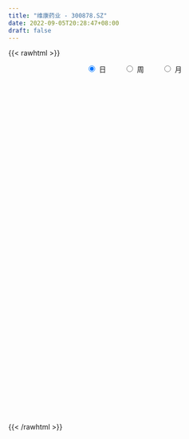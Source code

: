 ```yaml
---
title: "维康药业 - 300878.SZ"
date: 2022-09-05T20:28:47+08:00
draft: false
---
```

{{< rawhtml >}}
    <div style="text-align: center">
        <label style="padding: 1rem;"><input style="margin-right: .5rem" type="radio" name="period" value="D" checked onclick="period_change(this)">日</label>
        <label style="padding: 1rem;"><input style="margin-right: .5rem" type="radio" name="period" value="W" onclick="period_change(this)">周</label>
        <label style="padding: 1rem;"><input style="margin-right: .5rem" type="radio" name="period" value="M" onclick="period_change(this)">月</label>
    </div>
    <div id="chart" style="height: 700px;"></div> 
    <script type="text/javascript">
        const D_v = [110427.04,117081.81,85076.63,62869.24,54737.46,39038.61,35422.83,35313.68,40446.81,31044.15,26878.21,22307.0,34971.62,23606.56,28854.65,27451.5,39344.87,52677.07,71166.87,35616.23,21714.65,61201.33,67296.52,59301.96,47531.11,38703.64,20007.88,19695.58,26593.91,28146.54,38308.03,46877.3,35923.54,67811.95,51772.75,41409.79,50306.11,34758.68,30017.48,29729.49,23159.18,28260.61,31254.36,38467.54,16432.68,13184.07,14209.89,18355.96,14302.06,14698.24,19720.74,15129.73,15636.71,8633.68,7242.95,9943.05,7627.0,8962.6,6936.45,17650.24,11641.12,22502.83,12277.49,9606.89,6771.98,7322.85,8087.67,26830.82,14740.59,14324.93,9452.52,9039.01,7455.47,13795.05,5430.42,6138.41,11566.05,10289.23,7933.0,5144.94,13689.58,13853.76,10661.07,6268.14,7697.0,7527.0,6215.55,6067.82,7335.0,7604.37,11647.04,13874.55,8529.57,11474.89,6648.0,7075.62,8017.42,14853.1,8208.3,9117.03,6294.11,7557.0,8121.0,7699.86,6324.0,5724.48,5109.48,8656.05,13046.74,9608.2,5954.0,8123.48,11013.42,7704.65,8591.38,12404.69,12944.66,10173.0,11313.81,8516.0,5209.08,5599.9,4512.5,5848.43,6209.8,16931.32,11925.9,7569.18,10425.29,10360.17,11790.33,9923.28,8406.2,6586.84,3860.24,7033.77,9535.82,27809.65,17244.29,19564.03,11114.42,9921.26,16064.44,20635.29,18286.51,16723.47,9119.84,6951.13,7111.6,9241.44,13133.59,12759.8,13274.95,6924.67,5238.87,7362.9,6758.32,7323.86,7693.9,11322.22,10187.97,21103.3,19107.02,11733.25,13120.32,9842.97,6908.06,4908.27,8368.85,3951.14,4405.95,4526.83,26614.48,20368.82,9520.05,8254.01,6782.05,8001.32,5624.89,7418.51,5043.59,10590.2,7759.44,8473.59,6284.71,7136.68,8066.9,7048.98,4625.33,5039.18,7221.91,3347.5,4208.0,4340.95,5218.57,3074.18,2836.29,3285.08,3490.97,3283.37,4367.18,4455.83,3472.77,5918.93,4244.05,14671.38,57303.63,31964.93,20932.57,15265.8,12962.97,16912.87,8778.45,10112.76,13789.08,16860.02,10498.99,6920.66,15553.09,9435.79,11906.07,9934.56,11486.77,7983.74,5321.93,7621.43,5238.01,7798.62,5574.56,10374.71,7346.63,8790.0,11072.06,4712.09,4618.0,5774.0,4771.83,4333.0,6425.04,6527.06,4064.58,5047.62,6515.5,4254.72,3508.01,2929.0,5861.6,4933.28,4776.01,4202.71,6187.51,4351.57,3861.13,6307.92,4027.32,3735.09,3782.88,5263.62,3029.23,3609.89,2712.11,2523.0,7628.9,4407.47,3859.0,3669.01,3047.0,2402.19,5274.87,1773.53,1836.41,1900.29,1807.89,2408.04,2204.31,2217.0,1411.02,1502.0,1557.52,2466.0,2219.04,2753.01,2157.22,4591.04,2519.18,3505.11,2295.01,4253.01,2372.12,1975.15,2531.11,1998.0,4248.19,4462.0,3195.0,6134.0,6297.3,5402.14,5046.0,3861.37,2832.11,2346.16,2260.0,3065.05,8477.01,5602.0,4848.0,4144.01,2613.0,4861.62,2771.0,4567.0,2588.01,2119.0,2856.0,2356.0,2598.0,8687.61,11992.06,7624.75,4161.75,61699.58,44501.92,33903.37,20435.07,44094.11,41545.48,33000.71,35666.39,39732.56,47977.42,57516.82,43123.01,34293.24,34282.19,22507.78,28408.55,25880.12,21090.68,27856.84,19815.88,27071.87,12449.12,14232.55,10545.23,10900.01,11557.89,6403.03,7346.0,5283.03,5675.0,4890.03,7978.04,7558.03,10956.0,5901.97,6531.05,6228.69,6129.49,4158.0,9742.0,12062.48,11757.71,72157.76,54513.37,27794.73,17094.72,37508.46,32559.81,38160.45,30808.87,25879.68,17885.41,25799.39,29752.53,35820.38,48473.3,39709.37,41346.56,28267.43,30811.61,22039.59,28424.76,22485.11,23006.01,21404.98,35672.22,28095.56,42555.7,29714.31,52950.39,38345.17,26306.78,23635.86,20885.28,21869.51,12003.41,17904.41,8781.69,7009.64,7360.51,10644.63,9011.82,15313.09,17089.93,13738.35,16005.19,22991.48,18052.22,14363.22,15135.03,10778.67,15860.28,15217.83,9264.04,8773.89,9140.99,5743.89,5973.18,7050.0,6948.15,11171.86,5501.01,5541.89,4902.01,4394.9,5319.0,5459.04,6043.85,8350.89,11096.11,8892.84,9045.67,5642.31,8346.74,6631.05,7732.0,9613.3,16242.07,15979.69,11688.38,15934.31,12498.81,12380.17,14657.64,12241.94,14684.97,10404.3,6886.49,21487.83,16294.63,10624.2,9667.8,7760.3,9120.63,12940.04,9210.87,13076.77,10945.95,7848.19,8339.13,7783.75,8533.25,10298.95,6894.6,7134.2,7350.6,10882.43,8620.2,8607.69,13562.73,8971.62,6889.79,6145.44,6999.95,6282.82,4899.44,7139.6,4986.8,5559.8,4161.04,4563.0,6099.28,6493.7,7346.14,6280.67,8159.77,6228.68,4921.9,6152.77,5563.95,5687.15,4984.8,6332.83,5892.43]
const D_histogram = [0.0,1.2093447293,1.1353744207,0.3508726185,-0.6905944074,-1.197499839,-1.5908536735,-1.8887894316,-1.9334117244,-1.8463395957,-1.7798266772,-1.62415992,-1.8414592479,-2.0650636005,-1.8728637778,-1.4737159983,-0.9471060988,-0.2601152044,0.0433408709,0.1861247963,0.3421850833,0.8179705618,1.1520885556,1.3536587187,1.2970398769,0.8099326412,0.4072680845,0.118553963,0.2160694495,0.4505062274,0.6968194793,0.9456489844,0.93771095,1.4403912415,1.3234430467,1.3509245538,1.2442412036,1.0249519047,0.8871943805,0.8402003131,0.6719540836,0.5913508504,0.4358173551,-0.1532759558,-0.4589425479,-0.5998874949,-0.7315787126,-0.6127736289,-0.5830244093,-0.4702018457,-0.3561018975,-0.4071915017,-0.5582124438,-0.5763317878,-0.5280328614,-0.533882808,-0.5236473039,-0.4490659772,-0.3880942308,-0.1197079899,-0.0197415541,0.1590056613,0.1916891111,0.1262051671,0.0572201228,0.07312769,0.0818933005,0.2482713543,0.3535404744,0.2667647238,0.1656681484,0.0968936842,0.0543152303,-0.1350235836,-0.21976817,-0.2518807194,-0.4070148539,-0.3659913496,-0.3909603207,-0.3619183154,-0.2678119893,-0.3095551112,-0.4361049596,-0.4767177103,-0.5253452464,-0.5931187368,-0.5697087021,-0.4743972492,-0.2817749726,-0.0873932907,0.0987387071,-0.0200146234,-0.0798098321,-0.2467535693,-0.2890235419,-0.3728057239,-0.3190974481,-0.0428166754,0.1416026625,0.3152524462,0.4021311189,0.4967992022,0.5411149728,0.4322517948,0.3833484811,0.3367024674,0.2465622392,0.2641502253,0.4211264393,0.4201543532,0.3135330844,0.2317214586,0.2247419644,0.1439040602,0.2102212671,0.365455029,0.5138425711,0.5794279105,0.5532559929,0.427563739,0.3427495834,0.2119170871,0.1377505432,0.1620255194,0.1129809924,0.2506764764,0.2602257048,0.2687719059,0.2469108887,0.1721129085,0.1991282064,0.2242703909,0.1423865995,0.0146197251,-0.0350476154,0.0077631485,0.0596885972,0.2599731671,0.4164337827,0.5062810299,0.540216154,0.462706132,0.5200168716,0.6225413904,0.4664520833,0.2306928045,-0.016365555,-0.1681727221,-0.2417261787,-0.226725274,-0.1922277223,-0.1066752146,-0.2211931789,-0.2414530769,-0.2354830058,-0.3053843583,-0.2506396163,-0.1838853323,-0.1879888014,-0.1280091104,-0.0556047008,0.045807346,0.0846753834,0.0368009869,-0.069397875,-0.2038753836,-0.2336913989,-0.2653732365,-0.3616910756,-0.3950069753,-0.3434298697,-0.2648151963,-0.0081218702,0.0850975068,0.1211898657,0.1767437766,0.150559666,0.1482016955,0.1127000671,0.0465416445,0.0417495663,0.1310981445,0.1787431672,0.2088313661,0.1377936699,0.1082521611,0.0990016016,0.0369961073,-0.007683978,-0.0327633489,-0.0984130098,-0.135409621,-0.1419881803,-0.1192601656,-0.1633222964,-0.1923201279,-0.197153965,-0.1535925184,-0.1020529927,-0.0626602119,-0.0232303453,-0.0221673345,0.0020679447,0.0606118151,0.0525750401,0.1352108422,0.5878503469,0.6314926075,0.5548169042,0.4501555239,0.3904878644,0.2234131201,0.1242639773,0.052820149,0.0770329575,0.0978535097,0.0207832433,-0.0377072903,0.0085826115,0.0045052641,0.056492373,0.0475918001,-0.0795241372,-0.2304942842,-0.3413894455,-0.3478228421,-0.3138168627,-0.2593607232,-0.195626718,-0.0938729803,-0.0531814342,0.0155105067,-0.0684478467,-0.0910029885,-0.0858073509,-0.0786110935,-0.0792934283,-0.0923555368,-0.0427205599,-0.0392558061,-0.0361038612,-0.0568434566,-0.13026982,-0.1464193401,-0.1267648939,-0.1032795568,-0.1205084949,-0.1467622799,-0.1992980787,-0.2108536664,-0.184150131,-0.1835862476,-0.1320087743,-0.0425635764,0.0143322159,0.0561077301,0.062475789,0.0289441525,0.026979165,0.0001686938,-0.0108150785,-0.0068113089,0.0676569591,0.1005464462,0.1277580544,0.1005536131,0.043630049,0.0035107088,-0.1126875018,-0.1579032463,-0.141220316,-0.1130965915,-0.119223649,-0.0651770749,-0.0156664448,-0.0117637068,0.0093238299,0.0317594748,0.0557061179,0.0281634061,0.0175910565,-0.0328846035,-0.0456613132,-0.1412488788,-0.1889577493,-0.1877711144,-0.1587628443,-0.2015436972,-0.1698322548,-0.1265291309,-0.0785803781,-0.0460087034,0.040416336,0.1361894849,0.1980293191,0.2974486245,0.3973015752,0.4153433192,0.4491380313,0.4025809479,0.3684489091,0.3373105459,0.3095502627,0.3018877762,0.3263192919,0.3254462069,0.2895095768,0.2736631074,0.2406214241,0.1424644209,0.089363677,-0.040130401,-0.1193673226,-0.15310559,-0.1325960725,-0.113957739,-0.1029531366,0.0063091779,0.104406885,0.1154597573,0.0896191701,0.3972692108,0.4157265506,0.4801138321,0.397788208,0.4738891414,0.610395984,0.6358180898,0.6603083911,0.7203546321,0.7947062068,1.0184576091,0.7397821459,0.5815907065,0.1931768603,0.0358494635,-0.0271840205,-0.1279433615,-0.2780456143,-0.2482707236,-0.2471461742,-0.4919419949,-0.5744263761,-0.6701592745,-0.7306359367,-0.7814098886,-0.9582295245,-1.0641146464,-1.1756374576,-1.1634672829,-1.1100455427,-0.9908334297,-0.7922565138,-0.6642202057,-0.6564329735,-0.6055031071,-0.4764915527,-0.3622909614,-0.2912523927,-0.2082074216,-0.0474873878,0.0368145693,0.1855023254,0.6311719026,0.8578293514,0.8331835842,0.7595470129,0.8028372175,0.8144837789,0.6991688436,0.6835887531,0.3985655529,0.2363004448,0.280837097,0.3454428181,0.4101570739,0.3774383087,0.2557873783,0.3573292425,0.3718174915,0.3601295779,0.20355334,0.2000333093,0.0713654368,-0.088955224,-0.2643372782,-0.1279330274,-0.1092908982,-0.0088346642,-0.1169773588,0.1414658247,0.183123726,0.0805600704,0.0478710036,-0.0727964347,-0.4054887269,-0.6133933802,-0.9145816775,-1.0738465325,-1.1027276042,-1.1415858096,-1.2229018775,-1.1489193489,-1.09947372,-0.9474307651,-0.8007104142,-0.5744859579,-0.2362274219,0.0063630866,0.1826409973,0.3408835865,0.413017511,0.4283719928,0.4995307552,0.5267692781,0.4747113425,0.3592826834,0.275736936,0.229965812,0.1848574605,0.2033728061,0.0280358232,-0.0401437249,-0.0840803832,-0.1154326126,-0.1248651797,-0.0980818576,-0.0440360056,-0.0062678127,0.0946371168,0.2206751564,0.2679258574,0.2142051394,0.1971664297,0.2010104008,0.2115399912,0.2213968174,0.2393832985,-1.0460089493,-1.7498835214,-2.1070997243,-2.1960672117,-2.1187196765,-1.9223149159,-1.6572019107,-1.3738225348,-1.1079489167,-0.8395709742,-0.5868840459,-0.3125445689,-0.1148838667,0.0265307377,0.1347903712,0.2501101096,0.3606869756,0.4023219732,0.4340220631,0.506621928,0.5214007542,0.556687616,0.5953281515,0.6250301111,0.6365752991,0.6206441865,0.6118009117,0.6064693172,0.6060650605,0.599730891,0.5675852775,0.5222057421,0.4269622638,0.3606442634,0.3489340719,0.3553151574,0.3827401656,0.389774435,0.3814947083,0.3950898308,0.3971699809,0.3859130807,0.3704745435,0.3555708477,0.3237424694,0.2752167065,0.2468598212,0.2071793803,0.1620094645,0.1173120114,0.091579018,0.1063144148,0.1192346066,0.1192190026,0.1261408254,0.1354841859,0.1340595495]
const D_fast = [0.0,1.5116809117,1.7215542082,1.0247705606,-0.1893450671,-0.9956254584,-1.7866927114,-2.5568258274,-3.0848010512,-3.4593138215,-3.8377575723,-4.0881307951,-4.7657949349,-5.5056651876,-5.7816813095,-5.7509625296,-5.4611291547,-4.8391670615,-4.5248757684,-4.3355606439,-4.0939540861,-3.4136759672,-2.7915358345,-2.2515509917,-1.9839098642,-2.2685339397,-2.5693814753,-2.828457106,-2.6769242571,-2.3298609224,-1.9093428006,-1.4241010494,-1.1976113463,-0.3348332445,-0.1209206776,0.244291968,0.4486689186,0.4856175959,0.5696586668,0.7327146777,0.7324569692,0.7996914486,0.753112292,0.1256999922,-0.2947022369,-0.5856190576,-0.9002049535,-0.934593277,-1.0506001598,-1.0553280576,-1.0302535837,-1.1831410633,-1.4737151164,-1.6359174074,-1.7196266963,-1.8589473449,-1.9796236668,-2.0173088344,-2.0533606457,-1.8149014022,-1.719870355,-1.5013717242,-1.4207659967,-1.454698649,-1.5093786626,-1.4751891728,-1.4459502372,-1.2175043449,-1.0238501062,-1.0439346758,-1.1036142141,-1.1481652573,-1.1771649036,-1.4002596134,-1.5399462422,-1.6350289715,-1.8919168195,-1.9423911526,-2.0651002039,-2.1265377774,-2.0993844486,-2.2185163483,-2.4540924367,-2.6138846149,-2.7938484626,-3.0099016372,-3.1289187781,-3.1522066374,-3.030028104,-2.8574947448,-2.6466780702,-2.7704350566,-2.8501827233,-3.0788148528,-3.1933407109,-3.3703243239,-3.3963904101,-3.1308138063,-2.9109938027,-2.6585309075,-2.4711194551,-2.2522515712,-2.0726570574,-2.0734572867,-2.0265234801,-1.9889938769,-2.0174935453,-1.933868003,-1.6716101792,-1.567543677,-1.5957816747,-1.6196629358,-1.5704569389,-1.615318828,-1.4964463044,-1.2498487853,-0.9730006003,-0.7625582834,-0.6504162028,-0.6692175219,-0.6683442817,-0.7461975062,-0.7859264142,-0.7211450582,-0.7419443371,-0.541579734,-0.4669740794,-0.3912349018,-0.3513681968,-0.3831379499,-0.3063406004,-0.2251308183,-0.2714179597,-0.3955299029,-0.4539591472,-0.4092075962,-0.3423599982,-0.0770821365,0.1834869248,0.3999044295,0.5688935921,0.6070601031,0.7943750606,1.052534927,1.0130586407,0.834972563,0.5838228148,0.3899724672,0.2559874659,0.2143070521,0.2007476732,0.2596313773,0.0898151183,0.0091919511,-0.0437087293,-0.1899561713,-0.1978713334,-0.1770883825,-0.2281890519,-0.2002116385,-0.1417084042,-0.0288445208,0.0311923624,-0.0074817874,-0.131030118,-0.3164764725,-0.4047153375,-0.5027404843,-0.6894810923,-0.8215487358,-0.8558290976,-0.8434182233,-0.5887553648,-0.4742616111,-0.4078717857,-0.3081319306,-0.2966761248,-0.2619836714,-0.269310283,-0.3238332945,-0.3181879811,-0.1960648668,-0.1037340523,-0.0214380118,-0.0580272905,-0.0605057591,-0.0450059182,-0.0977623856,-0.1443634654,-0.1776336736,-0.2678865869,-0.3387356034,-0.3808112078,-0.3878982345,-0.4727909393,-0.5498688028,-0.6039911311,-0.5988278142,-0.5728015367,-0.5490738089,-0.5154515286,-0.5199303514,-0.4951780861,-0.4214812618,-0.4163742769,-0.2999357641,0.2996663272,0.5011817398,0.5632102625,0.5710877631,0.6090420697,0.4978206054,0.429737457,0.371498666,0.4149697139,0.4602536435,0.3883791879,0.3204618317,0.3688973864,0.3659463551,0.4320565572,0.4350539343,0.2880569628,0.0794632447,-0.1167792779,-0.2101683851,-0.2546166214,-0.2650006626,-0.250173337,-0.1718878444,-0.1444916568,-0.0719220893,-0.1729924043,-0.2182982932,-0.2345544934,-0.2470110093,-0.2675167012,-0.3036676939,-0.264712857,-0.2710620547,-0.2769360751,-0.3118865347,-0.4178803531,-0.4706347082,-0.4826714854,-0.4850060376,-0.5323620994,-0.5953064543,-0.6976667729,-0.7619357771,-0.7812697745,-0.826602453,-0.8080271732,-0.7292228694,-0.6687440232,-0.6129415765,-0.5909545703,-0.6172501687,-0.6124703649,-0.6392386626,-0.6529262046,-0.6506252622,-0.5592427545,-0.5012166558,-0.442065534,-0.444131572,-0.4901476238,-0.5293892869,-0.673759373,-0.758450929,-0.7770730777,-0.777223501,-0.8131564709,-0.7754041655,-0.7298101466,-0.7288483352,-0.705429841,-0.6750543275,-0.637181155,-0.6576830152,-0.6638576007,-0.7225544115,-0.7467464495,-0.8776462348,-0.9725945426,-1.0183506864,-1.0290331274,-1.1221999045,-1.1329465258,-1.1212756847,-1.0929720264,-1.0719025275,-0.9753734041,-0.845552884,-0.73420572,-0.5604242585,-0.361245914,-0.2393683401,-0.0932891203,-0.0392009666,0.0187792217,0.071968495,0.1215957776,0.1894052351,0.2954165737,0.3759050405,0.4123458046,0.4649151121,0.4920287847,0.4294878868,0.3987280621,0.259201384,0.1501226317,0.0781079668,0.0654684662,0.0556173649,0.0408836831,0.1517232922,0.2759227204,0.3158405321,0.3124047374,0.7193720808,0.8417610583,1.0261767978,1.0432982257,1.2378714444,1.5269772831,1.7113539112,1.9009213104,2.1410562093,2.4140843358,2.8924501404,2.7987202136,2.7859264509,2.4458068197,2.2974417888,2.2276122997,2.0948671183,1.8752534619,1.8429606718,1.7822986775,1.4145173581,1.1884263829,0.9251536659,0.6820180195,0.4358915955,0.0195145785,-0.352399205,-0.7578313806,-1.0365280266,-1.2606176721,-1.3891139166,-1.388601129,-1.4266198724,-1.5829408835,-1.6833867939,-1.6734981278,-1.6498702767,-1.6516448063,-1.6206516906,-1.4718035038,-1.3782979043,-1.1832345669,-0.579772014,-0.1386572273,0.0449929015,0.1612430834,0.4052425925,0.6205100985,0.6799873742,0.835304472,0.64992266,0.546732663,0.6614785895,0.8124450152,0.9796985394,1.0413393514,0.9836352656,1.1745094404,1.2819520623,1.3602965432,1.2546086402,1.3010969369,1.1902704236,1.0077109568,0.766244583,0.870665577,0.8619849816,0.9602325496,0.8228455153,1.116655155,1.2040939877,1.1216703497,1.1009490339,0.9620824869,0.5280180129,0.1667650147,-0.3630687021,-0.7907951902,-1.0953581629,-1.4196128207,-1.806654358,-2.0199016666,-2.2453244678,-2.3301392041,-2.3835964567,-2.3009934899,-2.0217918094,-1.7776105292,-1.5556723692,-1.3122088834,-1.1368205811,-1.0143731012,-0.8183316499,-0.6594008075,-0.5927809075,-0.6183888957,-0.6330004091,-0.6212800801,-0.6201740665,-0.5508155194,-0.7191435464,-0.7973590258,-0.8623157799,-0.9225261625,-0.9631750244,-0.9609121667,-0.9178753162,-0.8816740764,-0.7571098678,-0.5759030391,-0.4616708738,-0.4618403069,-0.4295874092,-0.3754908379,-0.3120762497,-0.2468702191,-0.1690379134,-1.7159323985,-2.857277851,-3.741268985,-4.3792532753,-4.8315856591,-5.1157596276,-5.2649471,-5.3250233579,-5.3361369689,-5.27765177,-5.1716858532,-4.9754825183,-4.8065427829,-4.658495494,-4.5165382677,-4.338691002,-4.137942392,-3.9957269011,-3.8555212954,-3.6562659485,-3.5111369338,-3.336678168,-3.1492055945,-2.9632461072,-2.7925570945,-2.6533271604,-2.5092202073,-2.3629344725,-2.2118224641,-2.0682239109,-1.958473205,-1.8733013048,-1.8618042172,-1.8379611518,-1.7624378253,-1.6672279504,-1.5441179008,-1.4396400227,-1.3525460723,-1.2401784921,-1.1388058468,-1.0535844768,-0.9764043781,-0.902415362,-0.853308123,-0.8330297093,-0.7996716392,-0.7875572351,-0.7922247848,-0.807594235,-0.8104324739,-0.7691184734,-0.7263896299,-0.6966004833,-0.6581434541,-0.6149290471,-0.5828387961]
const D_slow = [0.0,0.3023361823,0.5861797875,0.6738979421,0.5012493403,0.2018743805,-0.1958390379,-0.6680363958,-1.1513893268,-1.6129742258,-2.0579308951,-2.4639708751,-2.9243356871,-3.4406015872,-3.9088175316,-4.2772465312,-4.5140230559,-4.579051857,-4.5682166393,-4.5216854402,-4.4361391694,-4.2316465289,-3.9436243901,-3.6052097104,-3.2809497411,-3.0784665808,-2.9766495597,-2.947011069,-2.8929937066,-2.7803671498,-2.6061622799,-2.3697500338,-2.1353222963,-1.775224486,-1.4443637243,-1.1066325858,-0.7955722849,-0.5393343088,-0.3175357136,-0.1074856354,0.0605028855,0.2083405981,0.3172949369,0.278975948,0.164240311,0.0142684373,-0.1686262409,-0.3218196481,-0.4675757504,-0.5851262119,-0.6741516862,-0.7759495617,-0.9155026726,-1.0595856196,-1.1915938349,-1.3250645369,-1.4559763629,-1.5682428572,-1.6652664149,-1.6951934124,-1.7001288009,-1.6603773856,-1.6124551078,-1.580903816,-1.5665987853,-1.5483168628,-1.5278435377,-1.4657756991,-1.3773905805,-1.3106993996,-1.2692823625,-1.2450589414,-1.2314801339,-1.2652360298,-1.3201780723,-1.3831482521,-1.4849019656,-1.576399803,-1.6741398832,-1.764619462,-1.8315724593,-1.9089612371,-2.017987477,-2.1371669046,-2.2685032162,-2.4167829004,-2.5592100759,-2.6778093882,-2.7482531314,-2.7701014541,-2.7454167773,-2.7504204332,-2.7703728912,-2.8320612835,-2.904317169,-2.9975186,-3.077292962,-3.0879971308,-3.0525964652,-2.9737833537,-2.873250574,-2.7490507734,-2.6137720302,-2.5057090815,-2.4098719612,-2.3256963444,-2.2640557846,-2.1980182282,-2.0927366184,-1.9876980301,-1.909314759,-1.8513843944,-1.7951989033,-1.7592228883,-1.7066675715,-1.6153038142,-1.4868431715,-1.3419861938,-1.2036721956,-1.0967812609,-1.011093865,-0.9581145933,-0.9236769575,-0.8831705776,-0.8549253295,-0.7922562104,-0.7271997842,-0.6600068077,-0.5982790856,-0.5552508584,-0.5054688068,-0.4494012091,-0.4138045592,-0.410149628,-0.4189115318,-0.4169707447,-0.4020485954,-0.3370553036,-0.2329468579,-0.1063766004,0.0286774381,0.1443539711,0.274358189,0.4299935366,0.5466065574,0.6042797585,0.6001883698,0.5581451893,0.4977136446,0.4410323261,0.3929753955,0.3663065919,0.3110082972,0.2506450279,0.1917742765,0.1154281869,0.0527682829,0.0067969498,-0.0402002505,-0.0722025281,-0.0861037034,-0.0746518668,-0.053483021,-0.0442827743,-0.061632243,-0.1126010889,-0.1710239386,-0.2373672478,-0.3277900167,-0.4265417605,-0.5123992279,-0.578603027,-0.5806334945,-0.5593591179,-0.5290616514,-0.4848757073,-0.4472357908,-0.4101853669,-0.3820103501,-0.370374939,-0.3599375474,-0.3271630113,-0.2824772195,-0.230269378,-0.1958209605,-0.1687579202,-0.1440075198,-0.134758493,-0.1366794875,-0.1448703247,-0.1694735771,-0.2033259824,-0.2388230275,-0.2686380689,-0.309468643,-0.3575486749,-0.4068371662,-0.4452352958,-0.470748544,-0.4864135969,-0.4922211833,-0.4977630169,-0.4972460307,-0.4820930769,-0.4689493169,-0.4351466064,-0.2881840197,-0.1303108678,0.0083933583,0.1209322393,0.2185542054,0.2744074854,0.3054734797,0.318678517,0.3379367563,0.3624001338,0.3675959446,0.358169122,0.3603147749,0.3614410909,0.3755641842,0.3874621342,0.3675810999,0.3099575289,0.2246101675,0.137654457,0.0592002413,-0.0056399395,-0.054546619,-0.0780148641,-0.0913102226,-0.087432596,-0.1045445576,-0.1272953047,-0.1487471425,-0.1683999158,-0.1882232729,-0.2113121571,-0.2219922971,-0.2318062486,-0.2408322139,-0.2550430781,-0.2876105331,-0.3242153681,-0.3559065916,-0.3817264808,-0.4118536045,-0.4485441745,-0.4983686941,-0.5510821107,-0.5971196435,-0.6430162054,-0.676018399,-0.6866592931,-0.6830762391,-0.6690493066,-0.6534303593,-0.6461943212,-0.6394495299,-0.6394073565,-0.6421111261,-0.6438139533,-0.6268997135,-0.601763102,-0.5698235884,-0.5446851851,-0.5337776729,-0.5328999957,-0.5610718711,-0.6005476827,-0.6358527617,-0.6641269096,-0.6939328218,-0.7102270906,-0.7141437018,-0.7170846285,-0.714753671,-0.7068138023,-0.6928872728,-0.6858464213,-0.6814486572,-0.689669808,-0.7010851363,-0.736397356,-0.7836367934,-0.830579572,-0.870270283,-0.9206562073,-0.963114271,-0.9947465538,-1.0143916483,-1.0258938241,-1.0157897401,-0.9817423689,-0.9322350391,-0.857872883,-0.7585474892,-0.6547116594,-0.5424271516,-0.4417819146,-0.3496696873,-0.2653420508,-0.1879544852,-0.1124825411,-0.0309027181,0.0504588336,0.1228362278,0.1912520047,0.2514073607,0.2870234659,0.3093643851,0.2993317849,0.2694899543,0.2312135568,0.1980645387,0.1695751039,0.1438368197,0.1454141142,0.1715158355,0.2003807748,0.2227855673,0.32210287,0.4260345077,0.5460629657,0.6455100177,0.7639823031,0.9165812991,1.0755358215,1.2406129193,1.4207015773,1.619378129,1.8739925313,2.0589380677,2.2043357444,2.2526299594,2.2615923253,2.2547963202,2.2228104798,2.1532990762,2.0912313953,2.0294448518,1.906459353,1.762852759,1.5953129404,1.4126539562,1.2173014841,0.977744103,0.7117154414,0.417806077,0.1269392563,-0.1505721294,-0.3982804869,-0.5963446153,-0.7623996667,-0.9265079101,-1.0778836868,-1.197006575,-1.2875793154,-1.3603924135,-1.412444269,-1.4243161159,-1.4151124736,-1.3687368923,-1.2109439166,-0.9964865787,-0.7881906827,-0.5983039295,-0.3975946251,-0.1939736804,-0.0191814695,0.1517157188,0.2513571071,0.3104322183,0.3806414925,0.467002197,0.5695414655,0.6639010427,0.7278478873,0.8171801979,0.9101345708,1.0001669653,1.0510553003,1.1010636276,1.1189049868,1.0966661808,1.0305818612,0.9985986044,0.9712758798,0.9690672138,0.9398228741,0.9751893303,1.0209702618,1.0411102794,1.0530780303,1.0348789216,0.9335067399,0.7801583948,0.5515129754,0.2830513423,0.0073694413,-0.2780270111,-0.5837524805,-0.8709823177,-1.1458507477,-1.382708439,-1.5828860425,-1.726507532,-1.7855643875,-1.7839736158,-1.7383133665,-1.6530924699,-1.5498380921,-1.4427450939,-1.3178624051,-1.1861700856,-1.06749225,-0.9776715791,-0.9087373451,-0.8512458921,-0.805031527,-0.7541883255,-0.7471793697,-0.7572153009,-0.7782353967,-0.8070935499,-0.8383098448,-0.8628303092,-0.8738393106,-0.8754062637,-0.8517469845,-0.7965781955,-0.7295967311,-0.6760454463,-0.6267538389,-0.5765012387,-0.5236162409,-0.4682670365,-0.4084212119,-0.6699234492,-1.1073943296,-1.6341692606,-2.1831860636,-2.7128659827,-3.1934447117,-3.6077451893,-3.951200823,-4.2281880522,-4.4380807958,-4.5848018073,-4.6629379495,-4.6916589161,-4.6850262317,-4.6513286389,-4.5888011115,-4.4986293676,-4.3980488743,-4.2895433585,-4.1628878765,-4.032537688,-3.893365784,-3.7445337461,-3.5882762183,-3.4291323935,-3.2739713469,-3.121021119,-2.9694037897,-2.8178875246,-2.6679548018,-2.5260584825,-2.3955070469,-2.288766481,-2.1986054152,-2.1113718972,-2.0225431078,-1.9268580664,-1.8294144577,-1.7340407806,-1.6352683229,-1.5359758277,-1.4394975575,-1.3468789216,-1.2579862097,-1.1770505923,-1.1082464157,-1.0465314604,-0.9947366153,-0.9542342492,-0.9249062464,-0.9020114919,-0.8754328882,-0.8456242365,-0.8158194859,-0.7842842795,-0.7504132331,-0.7168983457]
const D_data = [['2020-08-24', 77.0, 81.04, 63.1, 84.77],['2020-08-25', 74.7, 99.99, 74.0, 109.8],['2020-08-26', 95.0, 87.99, 86.45, 99.6],['2020-08-27', 87.07, 77.44, 77.05, 89.7],['2020-08-28', 77.0, 69.21, 68.5, 77.0],['2020-08-31', 69.22, 71.0, 67.68, 72.27],['2020-09-01', 69.99, 68.86, 67.83, 71.57],['2020-09-02', 68.53, 66.72, 65.86, 68.99],['2020-09-03', 66.69, 67.3, 66.03, 69.8],['2020-09-04', 65.69, 67.35, 64.45, 69.29],['2020-09-07', 66.49, 65.79, 65.54, 68.0],['2020-09-08', 66.14, 65.82, 65.53, 67.32],['2020-09-09', 65.0, 59.2, 59.02, 65.2],['2020-09-10', 60.0, 55.9, 55.5, 60.78],['2020-09-11', 55.41, 58.92, 55.07, 60.49],['2020-09-14', 58.62, 61.19, 58.1, 61.49],['2020-09-15', 60.47, 63.7, 59.18, 65.26],['2020-09-16', 63.0, 67.87, 61.01, 68.58],['2020-09-17', 66.0, 65.01, 64.41, 72.09],['2020-09-18', 63.5, 63.65, 62.6, 66.34],['2020-09-21', 63.7, 64.2, 62.5, 64.75],['2020-09-22', 63.75, 69.77, 62.88, 72.48],['2020-09-23', 68.0, 70.4, 67.13, 75.68],['2020-09-24', 68.99, 70.66, 67.67, 74.1],['2020-09-25', 70.56, 68.39, 68.16, 74.5],['2020-09-28', 66.13, 61.91, 61.03, 67.5],['2020-09-29', 62.51, 60.61, 60.43, 63.0],['2020-09-30', 60.6, 59.95, 59.6, 61.88],['2020-10-09', 60.98, 63.99, 60.79, 65.12],['2020-10-12', 64.67, 66.47, 64.29, 67.22],['2020-10-13', 66.5, 68.0, 65.3, 69.61],['2020-10-14', 67.3, 69.68, 66.66, 71.49],['2020-10-15', 69.5, 67.55, 66.56, 70.37],['2020-10-16', 67.13, 75.97, 67.13, 81.0],['2020-10-19', 73.5, 70.13, 69.05, 74.5],['2020-10-20', 68.81, 72.59, 68.61, 73.73],['2020-10-21', 72.02, 71.6, 71.6, 77.22],['2020-10-22', 70.5, 70.12, 69.7, 73.85],['2020-10-23', 69.68, 70.88, 68.4, 72.66],['2020-10-26', 71.36, 72.18, 70.91, 73.8],['2020-10-27', 71.18, 70.68, 69.0, 71.67],['2020-10-28', 70.0, 71.63, 69.1, 72.14],['2020-10-29', 70.28, 70.5, 70.0, 73.54],['2020-10-30', 69.1, 63.2, 63.1, 69.49],['2020-11-02', 62.5, 64.11, 62.5, 64.74],['2020-11-03', 64.6, 64.55, 64.1, 65.12],['2020-11-04', 64.5, 63.38, 62.5, 64.94],['2020-11-05', 63.61, 65.91, 63.61, 65.91],['2020-11-06', 66.09, 64.66, 63.59, 66.11],['2020-11-09', 64.5, 65.59, 64.5, 65.97],['2020-11-10', 65.65, 65.8, 65.5, 67.59],['2020-11-11', 65.35, 63.49, 63.45, 65.45],['2020-11-12', 63.3, 61.18, 60.6, 64.0],['2020-11-13', 61.13, 61.79, 60.23, 62.14],['2020-11-16', 61.48, 62.1, 61.33, 62.4],['2020-11-17', 62.16, 60.93, 60.28, 62.29],['2020-11-18', 60.3, 60.52, 60.22, 61.24],['2020-11-19', 60.52, 60.95, 59.52, 61.19],['2020-11-20', 61.08, 60.58, 60.41, 61.12],['2020-11-23', 60.81, 63.63, 60.36, 63.8],['2020-11-24', 62.51, 62.22, 61.82, 63.18],['2020-11-25', 62.25, 63.78, 60.9, 64.6],['2020-11-26', 62.55, 62.43, 61.99, 63.77],['2020-11-27', 62.59, 61.01, 60.71, 62.66],['2020-11-30', 60.79, 60.45, 60.45, 61.64],['2020-12-01', 60.47, 61.2, 60.47, 62.13],['2020-12-02', 61.21, 61.02, 60.6, 61.87],['2020-12-03', 61.0, 63.39, 60.8, 64.47],['2020-12-04', 62.88, 63.4, 62.4, 64.29],['2020-12-07', 63.44, 61.1, 61.03, 63.49],['2020-12-08', 60.81, 60.4, 60.31, 61.58],['2020-12-09', 60.7, 60.27, 59.59, 61.14],['2020-12-10', 59.93, 60.18, 59.73, 61.49],['2020-12-11', 60.0, 57.5, 57.01, 60.27],['2020-12-14', 58.0, 57.74, 56.74, 58.0],['2020-12-15', 57.6, 57.7, 57.22, 58.6],['2020-12-16', 57.77, 55.18, 55.0, 57.98],['2020-12-17', 55.98, 56.8, 55.19, 57.7],['2020-12-18', 56.72, 55.48, 55.25, 56.73],['2020-12-21', 55.28, 55.62, 55.11, 56.28],['2020-12-22', 55.21, 56.26, 55.21, 57.99],['2020-12-23', 55.8, 54.2, 53.13, 55.98],['2020-12-24', 54.21, 52.1, 51.5, 54.21],['2020-12-25', 52.0, 52.06, 51.22, 52.77],['2020-12-28', 51.99, 51.0, 50.73, 53.09],['2020-12-29', 50.5, 49.66, 49.3, 51.19],['2020-12-30', 49.63, 49.86, 49.32, 50.5],['2020-12-31', 49.88, 50.29, 49.86, 50.78],['2021-01-04', 50.33, 51.6, 50.15, 51.91],['2021-01-05', 51.5, 52.13, 51.0, 52.76],['2021-01-06', 52.3, 52.67, 51.56, 53.65],['2021-01-07', 51.88, 48.67, 48.5, 52.08],['2021-01-08', 48.4, 48.49, 46.69, 49.4],['2021-01-11', 48.0, 46.0, 45.51, 48.49],['2021-01-12', 45.68, 46.37, 45.68, 47.3],['2021-01-13', 46.03, 44.82, 44.64, 46.46],['2021-01-14', 44.82, 45.75, 44.5, 46.5],['2021-01-15', 45.6, 48.85, 45.42, 49.63],['2021-01-18', 48.67, 48.55, 48.08, 49.88],['2021-01-19', 48.93, 49.14, 48.22, 50.25],['2021-01-20', 49.01, 48.63, 48.39, 49.68],['2021-01-21', 48.63, 49.18, 48.6, 50.5],['2021-01-22', 49.0, 48.96, 48.2, 50.17],['2021-01-25', 48.18, 46.89, 46.02, 48.98],['2021-01-26', 46.89, 47.19, 46.11, 48.88],['2021-01-27', 46.69, 46.91, 46.3, 47.59],['2021-01-28', 46.66, 45.9, 45.9, 47.74],['2021-01-29', 46.09, 46.94, 44.59, 47.3],['2021-02-01', 46.0, 49.13, 46.0, 49.49],['2021-02-02', 49.13, 47.62, 47.36, 49.6],['2021-02-03', 47.46, 46.02, 46.02, 47.54],['2021-02-04', 45.6, 45.77, 44.29, 46.44],['2021-02-05', 45.8, 46.39, 45.79, 48.49],['2021-02-08', 45.99, 45.12, 44.4, 47.29],['2021-02-09', 46.63, 46.82, 45.01, 47.5],['2021-02-10', 46.27, 48.53, 46.27, 48.8],['2021-02-18', 48.93, 49.4, 48.09, 50.48],['2021-02-19', 49.2, 49.18, 48.01, 49.28],['2021-02-22', 49.21, 48.41, 48.38, 49.79],['2021-02-23', 48.46, 46.98, 46.66, 48.64],['2021-02-24', 46.9, 47.08, 46.67, 47.52],['2021-02-25', 47.3, 46.0, 45.91, 47.44],['2021-02-26', 45.5, 46.16, 45.08, 46.46],['2021-03-01', 46.0, 47.25, 45.92, 47.35],['2021-03-02', 47.31, 46.25, 45.94, 47.31],['2021-03-03', 46.03, 48.86, 45.33, 48.96],['2021-03-04', 47.99, 47.75, 47.5, 48.57],['2021-03-05', 47.35, 47.9, 47.01, 48.3],['2021-03-08', 48.3, 47.6, 47.36, 48.86],['2021-03-09', 47.08, 46.76, 45.0, 48.49],['2021-03-10', 46.85, 47.98, 46.16, 48.34],['2021-03-11', 47.75, 48.2, 47.21, 48.29],['2021-03-12', 47.99, 46.79, 46.5, 48.3],['2021-03-15', 46.33, 45.65, 45.41, 46.39],['2021-03-16', 45.45, 46.08, 45.45, 46.3],['2021-03-17', 46.08, 47.15, 45.68, 47.46],['2021-03-18', 47.21, 47.49, 46.95, 48.51],['2021-03-19', 46.82, 50.11, 46.82, 51.52],['2021-03-22', 49.63, 50.76, 49.63, 51.8],['2021-03-23', 51.4, 50.94, 49.79, 52.5],['2021-03-24', 50.4, 50.99, 50.0, 51.49],['2021-03-25', 50.64, 49.89, 49.4, 51.08],['2021-03-26', 49.78, 51.95, 49.45, 52.0],['2021-03-29', 51.75, 53.46, 51.72, 54.4],['2021-03-30', 53.47, 50.58, 50.58, 54.0],['2021-03-31', 49.52, 48.88, 47.88, 49.72],['2021-04-01', 48.2, 47.6, 47.58, 48.76],['2021-04-02', 47.21, 47.72, 47.21, 48.3],['2021-04-06', 47.72, 48.0, 47.5, 48.29],['2021-04-07', 48.0, 48.83, 47.6, 48.94],['2021-04-08', 48.51, 49.1, 48.4, 49.88],['2021-04-09', 48.9, 50.0, 48.58, 50.55],['2021-04-12', 49.88, 47.33, 47.25, 50.59],['2021-04-13', 47.1, 48.0, 46.7, 48.45],['2021-04-14', 47.74, 48.13, 47.58, 48.38],['2021-04-15', 48.09, 46.81, 46.75, 48.13],['2021-04-16', 47.12, 48.12, 46.81, 48.45],['2021-04-19', 47.84, 48.43, 47.83, 48.68],['2021-04-20', 48.29, 47.56, 47.32, 48.89],['2021-04-21', 47.25, 48.38, 47.23, 49.2],['2021-04-22', 48.0, 48.81, 47.91, 49.12],['2021-04-23', 48.5, 49.63, 47.2, 50.39],['2021-04-26', 49.8, 49.27, 49.1, 51.18],['2021-04-27', 48.01, 48.2, 47.5, 48.97],['2021-04-28', 47.9, 47.03, 46.39, 47.99],['2021-04-29', 46.67, 45.9, 45.88, 47.2],['2021-04-30', 45.64, 46.57, 45.64, 46.82],['2021-05-06', 46.51, 46.15, 46.1, 47.12],['2021-05-07', 46.03, 44.7, 44.65, 46.4],['2021-05-10', 44.71, 44.78, 44.63, 45.4],['2021-05-11', 44.7, 45.53, 44.02, 45.7],['2021-05-12', 45.53, 45.9, 45.18, 46.37],['2021-05-13', 45.45, 48.85, 45.4, 51.62],['2021-05-14', 48.48, 47.7, 47.54, 49.57],['2021-05-17', 47.5, 47.34, 46.47, 48.09],['2021-05-18', 47.18, 47.88, 46.63, 48.02],['2021-05-19', 47.76, 47.0, 46.89, 48.2],['2021-05-20', 46.8, 47.28, 46.7, 48.28],['2021-05-21', 46.8, 46.81, 46.7, 47.7],['2021-05-24', 46.7, 46.16, 45.75, 47.1],['2021-05-25', 46.05, 46.72, 46.05, 46.81],['2021-05-26', 46.58, 48.15, 46.4, 48.57],['2021-05-27', 48.15, 48.08, 47.79, 48.7],['2021-05-28', 48.08, 48.19, 47.49, 48.41],['2021-05-31', 47.19, 46.92, 46.39, 47.19],['2021-06-01', 47.29, 47.24, 46.71, 47.48],['2021-06-02', 47.35, 47.45, 46.8, 47.77],['2021-06-03', 47.17, 46.63, 46.62, 47.5],['2021-06-04', 46.7, 46.55, 46.32, 46.88],['2021-06-07', 46.57, 46.57, 46.26, 46.79],['2021-06-08', 46.64, 45.74, 45.4, 46.65],['2021-06-09', 45.42, 45.7, 45.42, 46.05],['2021-06-10', 45.71, 45.82, 45.42, 45.96],['2021-06-11', 45.83, 46.09, 45.73, 46.27],['2021-06-15', 46.2, 45.04, 45.01, 46.2],['2021-06-16', 45.05, 44.84, 44.71, 45.52],['2021-06-17', 44.6, 44.84, 44.6, 45.19],['2021-06-18', 44.99, 45.35, 44.58, 45.35],['2021-06-21', 45.34, 45.54, 45.08, 45.75],['2021-06-22', 45.77, 45.5, 45.28, 45.81],['2021-06-23', 45.52, 45.61, 45.51, 45.85],['2021-06-24', 45.3, 45.15, 45.14, 45.71],['2021-06-25', 45.31, 45.43, 45.0, 45.55],['2021-06-28', 45.22, 46.04, 45.22, 46.38],['2021-06-29', 45.88, 45.32, 45.29, 46.27],['2021-06-30', 45.35, 46.67, 45.14, 48.3],['2021-07-01', 46.25, 53.0, 46.12, 55.59],['2021-07-02', 51.69, 49.68, 48.8, 51.69],['2021-07-05', 49.67, 48.55, 47.8, 50.0],['2021-07-06', 48.11, 48.12, 47.5, 49.35],['2021-07-07', 48.2, 48.6, 47.83, 48.7],['2021-07-08', 48.21, 46.92, 46.78, 48.34],['2021-07-09', 46.65, 47.23, 46.64, 47.34],['2021-07-12', 47.4, 47.23, 46.77, 47.41],['2021-07-13', 47.21, 48.4, 46.8, 48.58],['2021-07-14', 48.38, 48.6, 47.45, 49.8],['2021-07-15', 48.0, 47.32, 46.9, 48.32],['2021-07-16', 47.07, 47.23, 46.77, 47.5],['2021-07-19', 47.31, 48.55, 46.06, 48.92],['2021-07-20', 47.82, 48.09, 47.82, 49.12],['2021-07-21', 48.0, 49.0, 47.67, 49.3],['2021-07-22', 49.0, 48.45, 48.08, 49.56],['2021-07-23', 48.2, 46.64, 46.6, 48.41],['2021-07-26', 46.91, 45.51, 45.02, 46.91],['2021-07-27', 45.51, 45.11, 44.86, 45.88],['2021-07-28', 45.13, 45.85, 43.81, 46.36],['2021-07-29', 45.85, 46.18, 45.67, 46.64],['2021-07-30', 46.19, 46.45, 45.15, 46.78],['2021-08-02', 46.1, 46.7, 45.95, 46.73],['2021-08-03', 46.22, 47.5, 46.22, 48.3],['2021-08-04', 47.3, 47.05, 46.6, 47.38],['2021-08-05', 47.13, 47.67, 46.8, 47.93],['2021-08-06', 47.0, 45.68, 45.45, 47.43],['2021-08-09', 45.59, 46.08, 45.18, 46.25],['2021-08-10', 46.0, 46.29, 45.88, 46.39],['2021-08-11', 46.29, 46.26, 45.68, 46.49],['2021-08-12', 46.25, 46.09, 45.8, 46.49],['2021-08-13', 46.05, 45.8, 45.69, 46.28],['2021-08-16', 45.8, 46.6, 45.8, 46.83],['2021-08-17', 46.6, 46.1, 45.78, 46.99],['2021-08-18', 46.1, 46.05, 45.85, 46.44],['2021-08-19', 45.91, 45.63, 45.5, 46.17],['2021-08-20', 45.25, 44.6, 44.6, 45.54],['2021-08-23', 44.65, 44.92, 44.65, 45.28],['2021-08-24', 45.01, 45.22, 44.72, 45.42],['2021-08-25', 45.29, 45.24, 44.88, 45.36],['2021-08-26', 45.25, 44.6, 44.05, 45.25],['2021-08-27', 44.58, 44.2, 44.01, 44.79],['2021-08-30', 44.39, 43.45, 43.36, 44.41],['2021-08-31', 43.45, 43.55, 43.08, 43.94],['2021-09-01', 43.7, 43.83, 42.75, 43.87],['2021-09-02', 43.82, 43.34, 43.01, 43.82],['2021-09-03', 43.48, 43.9, 43.13, 44.16],['2021-09-06', 44.37, 44.59, 43.7, 44.8],['2021-09-07', 44.58, 44.47, 44.1, 44.58],['2021-09-08', 44.47, 44.48, 44.23, 44.72],['2021-09-09', 44.56, 44.12, 44.05, 44.56],['2021-09-10', 44.08, 43.49, 43.41, 44.08],['2021-09-13', 43.62, 43.72, 43.18, 43.85],['2021-09-14', 43.7, 43.25, 43.15, 43.94],['2021-09-15', 43.7, 43.25, 43.11, 43.7],['2021-09-16', 43.15, 43.32, 43.15, 43.93],['2021-09-17', 43.34, 44.35, 43.32, 44.79],['2021-09-22', 44.0, 44.1, 43.78, 44.59],['2021-09-23', 44.0, 44.2, 43.91, 44.48],['2021-09-24', 44.48, 43.53, 43.53, 44.48],['2021-09-27', 43.49, 42.91, 42.91, 43.5],['2021-09-28', 42.92, 42.8, 42.61, 43.3],['2021-09-29', 42.8, 41.3, 41.15, 42.8],['2021-09-30', 41.39, 41.56, 41.32, 41.97],['2021-10-08', 41.91, 42.05, 41.71, 42.29],['2021-10-11', 42.07, 42.12, 42.06, 42.48],['2021-10-12', 42.07, 41.56, 41.45, 42.2],['2021-10-13', 41.54, 42.27, 41.54, 42.38],['2021-10-14', 42.2, 42.36, 42.04, 42.8],['2021-10-15', 42.2, 41.82, 41.79, 42.69],['2021-10-18', 41.82, 42.0, 41.63, 42.38],['2021-10-19', 41.92, 42.05, 41.74, 42.24],['2021-10-20', 42.06, 42.13, 41.84, 42.15],['2021-10-21', 42.13, 41.41, 41.33, 42.15],['2021-10-22', 41.68, 41.44, 41.2, 41.74],['2021-10-25', 41.28, 40.67, 40.51, 41.28],['2021-10-26', 40.68, 40.84, 40.45, 41.09],['2021-10-27', 40.86, 39.33, 38.8, 40.87],['2021-10-28', 39.33, 39.3, 39.17, 39.96],['2021-10-29', 39.32, 39.52, 38.63, 39.76],['2021-11-01', 39.68, 39.69, 39.3, 40.17],['2021-11-02', 40.02, 38.48, 38.4, 40.02],['2021-11-03', 38.48, 39.1, 38.43, 39.26],['2021-11-04', 39.2, 39.19, 38.88, 39.23],['2021-11-05', 39.19, 39.27, 39.08, 39.78],['2021-11-08', 39.31, 39.1, 38.8, 39.37],['2021-11-09', 38.92, 39.95, 38.92, 40.03],['2021-11-10', 39.81, 40.49, 39.7, 40.5],['2021-11-11', 40.4, 40.49, 40.1, 40.79],['2021-11-12', 40.25, 41.47, 40.25, 41.86],['2021-11-15', 42.5, 42.18, 41.51, 42.58],['2021-11-16', 41.99, 41.7, 41.51, 42.7],['2021-11-17', 41.68, 42.3, 41.5, 42.75],['2021-11-18', 42.02, 41.53, 41.2, 42.3],['2021-11-19', 41.18, 41.72, 41.18, 41.93],['2021-11-22', 41.5, 41.82, 41.38, 41.86],['2021-11-23', 41.82, 41.93, 41.61, 42.2],['2021-11-24', 41.65, 42.31, 41.65, 42.38],['2021-11-25', 42.27, 43.0, 42.02, 43.56],['2021-11-26', 42.8, 43.01, 42.56, 43.36],['2021-11-29', 42.8, 42.73, 42.58, 43.94],['2021-11-30', 42.96, 43.09, 42.58, 43.17],['2021-12-01', 42.74, 42.98, 42.61, 43.15],['2021-12-02', 42.96, 42.0, 41.89, 43.24],['2021-12-03', 41.88, 42.29, 41.88, 42.4],['2021-12-06', 42.05, 40.9, 40.87, 42.2],['2021-12-07', 40.97, 40.94, 40.9, 41.5],['2021-12-08', 41.04, 41.13, 40.78, 41.29],['2021-12-09', 41.16, 41.69, 40.95, 41.9],['2021-12-10', 41.56, 41.7, 41.56, 41.99],['2021-12-13', 41.95, 41.62, 41.51, 42.08],['2021-12-14', 41.86, 43.16, 41.61, 43.24],['2021-12-15', 42.7, 43.65, 42.03, 44.32],['2021-12-16', 43.88, 42.97, 42.68, 43.88],['2021-12-17', 42.53, 42.58, 42.28, 43.03],['2021-12-20', 42.31, 47.76, 42.11, 51.1],['2021-12-21', 46.2, 45.4, 43.69, 47.25],['2021-12-22', 45.0, 46.63, 44.73, 47.8],['2021-12-23', 46.9, 45.18, 45.11, 47.58],['2021-12-24', 45.14, 47.6, 44.63, 49.49],['2021-12-27', 48.22, 49.49, 47.22, 51.1],['2021-12-28', 48.5, 49.18, 47.38, 50.8],['2021-12-29', 48.8, 49.99, 48.16, 54.05],['2021-12-30', 49.5, 51.41, 47.55, 52.19],['2021-12-31', 50.77, 52.78, 49.68, 55.39],['2022-01-04', 52.82, 56.44, 52.51, 58.83],['2022-01-05', 54.8, 50.98, 50.88, 54.8],['2022-01-06', 50.25, 52.14, 49.5, 53.31],['2022-01-07', 51.44, 48.4, 47.68, 51.5],['2022-01-10', 48.18, 50.23, 48.18, 50.98],['2022-01-11', 51.17, 51.14, 49.68, 52.56],['2022-01-12', 51.0, 50.48, 50.07, 51.99],['2022-01-13', 49.58, 49.33, 48.31, 50.5],['2022-01-14', 49.1, 51.35, 49.1, 51.86],['2022-01-17', 51.33, 51.17, 49.72, 52.26],['2022-01-18', 51.67, 47.41, 47.36, 51.69],['2022-01-19', 47.0, 48.39, 46.11, 48.4],['2022-01-20', 47.9, 47.48, 47.2, 49.59],['2022-01-21', 47.1, 47.15, 46.35, 48.0],['2022-01-24', 47.4, 46.55, 45.78, 47.4],['2022-01-25', 45.92, 43.81, 43.8, 46.7],['2022-01-26', 44.5, 43.24, 42.7, 44.7],['2022-01-27', 43.02, 41.76, 41.76, 43.81],['2022-01-28', 42.0, 42.14, 41.75, 42.81],['2022-02-07', 42.58, 41.92, 41.52, 42.96],['2022-02-08', 41.92, 42.33, 41.65, 42.82],['2022-02-09', 42.06, 43.4, 41.98, 43.67],['2022-02-10', 43.4, 42.72, 42.54, 43.8],['2022-02-11', 42.68, 40.93, 40.71, 42.81],['2022-02-14', 40.59, 40.98, 40.0, 41.58],['2022-02-15', 41.2, 41.85, 40.52, 41.99],['2022-02-16', 41.75, 41.81, 41.45, 42.18],['2022-02-17', 41.79, 41.32, 41.25, 41.98],['2022-02-18', 41.32, 41.49, 40.7, 41.76],['2022-02-21', 41.13, 42.82, 41.13, 43.31],['2022-02-22', 42.9, 42.32, 41.56, 43.62],['2022-02-23', 42.45, 43.65, 42.18, 43.76],['2022-02-24', 43.18, 49.13, 43.13, 52.38],['2022-02-25', 48.0, 48.65, 46.67, 50.88],['2022-02-28', 47.29, 46.6, 45.85, 47.5],['2022-03-01', 46.42, 46.26, 45.65, 46.6],['2022-03-02', 46.2, 48.2, 45.44, 49.85],['2022-03-03', 48.2, 48.56, 47.18, 49.08],['2022-03-04', 50.0, 47.28, 47.03, 51.56],['2022-03-07', 46.6, 48.74, 46.6, 51.01],['2022-03-08', 47.44, 45.01, 44.9, 47.69],['2022-03-09', 45.09, 45.63, 43.77, 45.96],['2022-03-10', 46.55, 48.16, 46.15, 48.86],['2022-03-11', 47.52, 49.02, 47.52, 49.19],['2022-03-14', 49.52, 49.75, 47.88, 51.45],['2022-03-15', 49.7, 49.02, 48.98, 52.5],['2022-03-16', 50.5, 47.84, 45.55, 50.94],['2022-03-17', 47.52, 50.94, 46.88, 51.59],['2022-03-18', 50.8, 50.58, 49.5, 51.36],['2022-03-21', 50.15, 50.69, 49.86, 51.7],['2022-03-22', 50.61, 48.79, 48.2, 50.61],['2022-03-23', 48.5, 50.59, 47.6, 51.3],['2022-03-24', 50.0, 48.93, 48.27, 50.0],['2022-03-25', 48.8, 47.9, 47.88, 50.69],['2022-03-28', 48.1, 46.81, 45.78, 49.95],['2022-03-29', 46.81, 50.6, 45.59, 52.58],['2022-03-30', 49.96, 49.59, 48.27, 50.15],['2022-03-31', 48.86, 51.03, 48.86, 52.31],['2022-04-01', 50.0, 48.48, 47.98, 50.89],['2022-04-06', 49.0, 53.63, 49.0, 55.38],['2022-04-07', 52.24, 52.0, 50.7, 52.8],['2022-04-08', 51.5, 50.28, 49.0, 51.67],['2022-04-11', 49.94, 50.99, 49.03, 52.32],['2022-04-12', 50.11, 49.61, 47.66, 51.38],['2022-04-13', 49.0, 45.67, 45.67, 49.0],['2022-04-14', 45.57, 45.48, 45.36, 47.41],['2022-04-15', 45.96, 42.41, 42.4, 45.96],['2022-04-18', 41.68, 42.2, 40.71, 42.59],['2022-04-19', 42.5, 42.47, 41.73, 43.2],['2022-04-20', 42.48, 41.24, 40.91, 42.95],['2022-04-21', 41.16, 39.37, 39.17, 41.8],['2022-04-22', 39.48, 40.24, 38.1, 40.24],['2022-04-25', 39.8, 39.22, 39.0, 42.0],['2022-04-26', 38.47, 40.05, 36.86, 41.56],['2022-04-27', 38.58, 39.88, 37.4, 40.05],['2022-04-28', 39.39, 41.1, 38.88, 41.49],['2022-04-29', 41.0, 43.46, 40.19, 45.3],['2022-05-05', 42.7, 43.49, 42.24, 44.84],['2022-05-06', 42.58, 43.62, 42.21, 44.25],['2022-05-09', 43.7, 44.27, 43.08, 44.72],['2022-05-10', 43.2, 43.89, 43.2, 44.36],['2022-05-11', 43.87, 43.54, 43.54, 45.29],['2022-05-12', 43.11, 44.65, 43.03, 45.08],['2022-05-13', 44.65, 44.6, 44.13, 45.74],['2022-05-16', 44.55, 43.78, 43.62, 44.99],['2022-05-17', 43.59, 42.72, 42.25, 43.64],['2022-05-18', 42.71, 42.7, 42.42, 43.41],['2022-05-19', 42.01, 42.9, 41.9, 42.98],['2022-05-20', 43.48, 42.71, 42.42, 43.62],['2022-05-23', 42.72, 43.48, 42.72, 43.48],['2022-05-24', 43.6, 40.61, 40.61, 43.65],['2022-05-25', 40.61, 41.18, 40.4, 41.2],['2022-05-26', 41.28, 41.02, 39.83, 41.36],['2022-05-27', 41.31, 40.78, 40.38, 41.46],['2022-05-30', 40.78, 40.73, 40.2, 41.18],['2022-05-31', 40.7, 41.02, 39.83, 41.21],['2022-06-01', 41.12, 41.4, 40.8, 41.49],['2022-06-02', 41.25, 41.3, 40.37, 41.4],['2022-06-06', 41.29, 42.38, 41.11, 42.46],['2022-06-07', 42.38, 43.32, 42.18, 43.5],['2022-06-08', 42.81, 42.89, 41.9, 43.35],['2022-06-09', 42.53, 41.7, 41.33, 42.88],['2022-06-10', 41.54, 42.04, 41.4, 42.11],['2022-06-13', 42.45, 42.34, 42.01, 42.89],['2022-06-14', 42.02, 42.55, 41.12, 42.58],['2022-06-15', 42.55, 42.7, 42.43, 43.36],['2022-06-16', 42.71, 43.0, 42.45, 43.36],['2022-06-17', 23.4, 22.82, 22.46, 23.4],['2022-06-20', 23.0, 23.46, 22.55, 23.49],['2022-06-21', 23.23, 23.18, 22.98, 23.68],['2022-06-22', 23.18, 23.33, 23.03, 23.88],['2022-06-23', 23.4, 23.3, 22.88, 23.59],['2022-06-24', 23.1, 23.49, 23.05, 23.67],['2022-06-27', 23.73, 23.68, 23.6, 24.38],['2022-06-28', 23.85, 23.64, 23.3, 23.85],['2022-06-29', 23.66, 23.33, 23.33, 24.03],['2022-06-30', 23.33, 23.41, 23.33, 23.8],['2022-07-01', 23.43, 23.41, 23.24, 23.63],['2022-07-04', 23.58, 24.09, 23.3, 24.1],['2022-07-05', 24.13, 23.57, 23.28, 24.18],['2022-07-06', 23.57, 23.08, 22.89, 23.65],['2022-07-07', 23.08, 22.74, 22.66, 23.19],['2022-07-08', 22.82, 22.93, 22.82, 23.23],['2022-07-11', 22.93, 23.08, 22.84, 23.48],['2022-07-12', 23.0, 22.3, 22.05, 23.18],['2022-07-13', 22.3, 22.09, 21.98, 22.45],['2022-07-14', 22.08, 22.66, 22.0, 22.85],['2022-07-15', 22.65, 22.0, 21.91, 22.65],['2022-07-18', 21.92, 22.26, 21.9, 22.29],['2022-07-19', 22.31, 22.42, 22.1, 22.67],['2022-07-20', 22.5, 22.46, 22.38, 22.63],['2022-07-21', 22.38, 22.35, 22.3, 22.63],['2022-07-22', 22.36, 22.02, 21.82, 22.57],['2022-07-25', 22.14, 22.08, 21.98, 22.28],['2022-07-26', 22.08, 22.14, 21.79, 22.18],['2022-07-27', 22.14, 22.26, 21.91, 22.29],['2022-07-28', 22.36, 22.26, 22.15, 22.49],['2022-07-29', 22.15, 21.93, 21.92, 22.3],['2022-08-01', 21.91, 21.64, 21.6, 21.93],['2022-08-02', 21.5, 20.68, 20.22, 21.5],['2022-08-03', 20.71, 20.6, 20.56, 21.13],['2022-08-04', 20.65, 21.05, 20.65, 21.08],['2022-08-05', 21.05, 21.25, 20.94, 21.37],['2022-08-08', 21.29, 21.62, 21.21, 21.63],['2022-08-09', 21.59, 21.5, 21.27, 21.6],['2022-08-10', 21.42, 21.36, 21.32, 21.57],['2022-08-11', 21.38, 21.72, 21.36, 21.84],['2022-08-12', 21.78, 21.71, 21.63, 21.8],['2022-08-15', 21.72, 21.62, 21.37, 21.81],['2022-08-16', 21.5, 21.6, 21.5, 21.86],['2022-08-17', 21.73, 21.63, 21.44, 21.75],['2022-08-18', 21.61, 21.39, 21.3, 21.62],['2022-08-19', 21.28, 21.04, 21.04, 21.62],['2022-08-22', 21.18, 21.14, 20.7, 21.27],['2022-08-23', 21.01, 20.85, 20.78, 21.23],['2022-08-24', 20.91, 20.56, 20.41, 20.98],['2022-08-25', 20.63, 20.3, 20.2, 20.63],['2022-08-26', 20.37, 20.3, 20.2, 20.59],['2022-08-29', 20.1, 20.73, 20.08, 20.76],['2022-08-30', 20.62, 20.75, 20.52, 20.85],['2022-08-31', 20.74, 20.6, 20.28, 20.74],['2022-09-01', 20.6, 20.69, 20.42, 20.8],['2022-09-02', 20.7, 20.76, 20.51, 20.96],['2022-09-05', 20.7, 20.65, 20.4, 20.88]]
const W_v = [430192.18,181266.08,136618.04,226256.54,257045.57,78407.1,26593.91,217067.36,208264.81,150871.18,76484.66,73819.1,40712.05,73678.57,63753.91,54066.98,41357.11,49617.49,27507.37,48990.53,48069.03,39297.44,33513.87,47745.84,28700.72,23117.66,35151.29,48484.63,50905.27,54826.32,73908.44,71716.24,42246.43,39559.71,57631.25,60711.62,13277.12,59867.22,38182.32,39285.33,33162.6,24157.54,14414.12,19070.12,114102.92,74852.66,58181.51,58316.28,33963.73,43157.96,24208.92,28579.8,21486.61,23378.93,23116.83,19503.13,11935.48,12497.59,1836.41,10537.53,9155.58,15525.56,13426.4,20037.19,23438.92,21750.22,19237.63,14486.01,35064.17,204634.05,197922.56,169215.26,125743.97,84114.65,41489.96,37057.1,28949.2,160233.32,153118.17,130125.88,193617.04,126767.08,157442.77,117602.34,96298.47,42808.29,85138.04,32415.44,66255.85,36681.95,34064.92,21216.79,43027.82,48565.16,68481.36,58875.34,65834.76,55294.26,42803.27,40882.03,44177.27,30308.61,26876.82,32937.16,28721.5,5892.43]
const W_histogram = [0.0,-0.1187008547,-0.7245901186,-0.7625859793,-0.4402691866,-0.7491251286,-0.639245322,0.2354990787,0.4538859708,0.0831102432,-0.0544005018,-0.3147032289,-0.5316694983,-0.6042268341,-0.4560080963,-0.7051901623,-0.9411730108,-1.2437118403,-1.4639732679,-1.6196961845,-1.5852665911,-1.4457992173,-1.3804436627,-1.2680077308,-0.957397246,-0.6317637227,-0.5465552062,-0.3114894077,-0.1759889002,0.1731162163,0.5429591872,0.5178017305,0.6606572703,0.6343441248,0.7182747851,0.573620526,0.3679123059,0.4446736868,0.4451933694,0.541750401,0.4994759998,0.4465672766,0.370879966,0.3363683059,0.5948269108,0.5944306964,0.5868085149,0.5360669276,0.4852641506,0.3989659263,0.3508321357,0.2441033918,0.1567411337,0.0921216091,0.0379143448,0.0740369365,0.0575005056,-0.064696082,-0.0895737536,-0.0978942464,-0.1047503752,-0.2083697143,-0.2601560469,-0.1197935053,0.0094747809,0.1913617209,0.2679845436,0.282298667,0.349977085,0.7109628541,1.2454549161,1.2477428942,1.3812753409,1.130624784,0.5980460495,0.157822907,-0.0888387605,0.2201496296,0.3163445912,0.4718739765,0.6438772461,0.5451349105,0.4886738224,0.5384173481,0.0337762592,-0.4282045453,-0.4942757401,-0.5028903973,-0.4215641419,-0.470323787,-0.5995434366,-0.6147001935,-0.5421290848,-1.6909410948,-2.2718824275,-2.5091246848,-2.5383146518,-2.4585039039,-2.2483272224,-1.9693530588,-1.6950461206,-1.3614286421,-1.0771362343,-0.8406751282,-0.5680921719,-0.3222392601]
const W_fast = [0.0,-0.1483760684,-0.9354128619,-1.1640552174,-0.9518057213,-1.4479429456,-1.4978744694,-0.564255299,-0.2323969142,-0.582395081,-0.7335059515,-1.0724844858,-1.4223681298,-1.6459821741,-1.6117654604,-2.0372450669,-2.5085211681,-3.1219879578,-3.7082427023,-4.268889665,-4.6307767194,-4.8527591499,-5.1325145111,-5.3370805118,-5.2658193385,-5.0981267459,-5.1495570309,-4.9923635844,-4.9008603019,-4.5084761313,-4.0028933637,-3.8986003877,-3.5905805304,-3.4583076446,-3.1948082881,-3.1960574157,-3.3097875593,-3.1218577567,-3.0100397317,-2.7780450999,-2.6954505011,-2.6367174052,-2.6196847243,-2.570104308,-2.1629389754,-2.0147275157,-1.8756475684,-1.7923724238,-1.7218591632,-1.7084159059,-1.6688416626,-1.7145445585,-1.7627215332,-1.8043106555,-1.8490393336,-1.7944075078,-1.7965688122,-1.9349394204,-1.9822105303,-2.0150045848,-2.0480483073,-2.2037600751,-2.3205854193,-2.2101712541,-2.0785342727,-1.8488069024,-1.7051879439,-1.6202991537,-1.4651264644,-0.9263999818,-0.0805441908,0.2336795109,0.7125307927,0.7445364319,0.3614692097,-0.039298206,-0.3081695636,0.0558562339,0.2311373433,0.5046352227,0.8376078038,0.8751491958,0.9408565634,1.1252044261,0.629007402,0.0599754612,-0.1296646686,-0.2640019251,-0.2880667053,-0.4544072971,-0.7335128058,-0.9023446111,-0.9653057736,-2.5368530573,-3.6857649968,-4.5502884253,-5.2140570553,-5.7488722833,-6.1007774074,-6.3141415086,-6.4635961006,-6.4703357826,-6.4553274334,-6.4290351093,-6.2984751959,-6.1331820992]
const W_slow = [0.0,-0.0296752137,-0.2108227433,-0.4014692381,-0.5115365348,-0.6988178169,-0.8586291474,-0.7997543778,-0.6862828851,-0.6655053242,-0.6791054497,-0.7577812569,-0.8906986315,-1.04175534,-1.1557573641,-1.3320549046,-1.5673481573,-1.8782761174,-2.2442694344,-2.6491934805,-3.0455101283,-3.4069599326,-3.7520708483,-4.069072781,-4.3084220925,-4.4663630232,-4.6030018247,-4.6808741767,-4.7248714017,-4.6815923476,-4.5458525509,-4.4164021182,-4.2512378007,-4.0926517695,-3.9130830732,-3.7696779417,-3.6776998652,-3.5665314435,-3.4552331012,-3.3197955009,-3.1949265009,-3.0832846818,-2.9905646903,-2.9064726138,-2.7577658861,-2.6091582121,-2.4624560833,-2.3284393514,-2.2071233138,-2.1073818322,-2.0196737983,-1.9586479503,-1.9194626669,-1.8964322646,-1.8869536784,-1.8684444443,-1.8540693179,-1.8702433384,-1.8926367768,-1.9171103384,-1.9432979322,-1.9953903608,-2.0604293725,-2.0903777488,-2.0880090536,-2.0401686233,-1.9731724874,-1.9025978207,-1.8151035494,-1.6373628359,-1.3259991069,-1.0140633833,-0.6687445481,-0.3860883521,-0.2365768397,-0.197121113,-0.2193308031,-0.1642933957,-0.0852072479,0.0327612462,0.1937305577,0.3300142854,0.452182741,0.586787078,0.5952311428,0.4881800065,0.3646110715,0.2388884722,0.1334974367,0.0159164899,-0.1339693692,-0.2876444176,-0.4231766888,-0.8459119625,-1.4138825694,-2.0411637405,-2.6757424035,-3.2903683795,-3.8524501851,-4.3447884498,-4.7685499799,-5.1089071405,-5.378191199,-5.5883599811,-5.7303830241,-5.8109428391]
const W_data = [['2020-08-28', 77.0, 69.21, 63.1, 109.8],['2020-09-04', 69.22, 67.35, 64.45, 72.27],['2020-09-11', 66.49, 58.92, 55.07, 68.0],['2020-09-18', 58.62, 63.65, 58.1, 72.09],['2020-09-25', 63.7, 68.39, 62.5, 75.68],['2020-09-30', 66.13, 59.95, 59.6, 67.5],['2020-10-09', 60.98, 63.99, 60.79, 65.12],['2020-10-16', 64.67, 75.97, 64.29, 81.0],['2020-10-23', 73.5, 70.88, 68.4, 77.22],['2020-10-30', 71.36, 63.2, 63.1, 73.8],['2020-11-06', 62.5, 64.66, 62.5, 66.11],['2020-11-13', 64.5, 61.79, 60.23, 67.59],['2020-11-20', 61.48, 60.58, 59.52, 62.4],['2020-11-27', 60.81, 61.01, 60.36, 64.6],['2020-12-04', 60.79, 63.4, 60.45, 64.47],['2020-12-11', 63.44, 57.5, 57.01, 63.49],['2020-12-18', 58.0, 55.48, 55.0, 58.6],['2020-12-25', 55.28, 52.06, 51.22, 57.99],['2020-12-31', 51.99, 50.29, 49.3, 53.09],['2021-01-08', 50.33, 48.49, 46.69, 53.65],['2021-01-15', 48.0, 48.85, 44.5, 49.63],['2021-01-22', 48.67, 48.96, 48.08, 50.5],['2021-01-29', 48.18, 46.94, 44.59, 48.98],['2021-02-05', 46.0, 46.39, 44.29, 49.6],['2021-02-10', 45.99, 48.53, 44.4, 48.8],['2021-02-19', 48.93, 49.18, 48.01, 50.48],['2021-02-26', 49.21, 46.16, 45.08, 49.79],['2021-03-05', 46.0, 47.9, 45.33, 48.96],['2021-03-12', 48.3, 46.79, 45.0, 48.86],['2021-03-19', 46.33, 50.11, 45.41, 51.52],['2021-03-26', 49.63, 51.95, 49.4, 52.5],['2021-04-02', 51.75, 47.72, 47.21, 54.4],['2021-04-09', 47.72, 50.0, 47.5, 50.55],['2021-04-16', 49.88, 48.12, 46.7, 50.59],['2021-04-23', 47.84, 49.63, 47.2, 50.39],['2021-04-30', 49.8, 46.57, 45.64, 51.18],['2021-05-07', 46.51, 44.7, 44.65, 47.12],['2021-05-14', 44.71, 47.7, 44.02, 51.62],['2021-05-21', 47.5, 46.81, 46.47, 48.28],['2021-05-28', 46.7, 48.19, 45.75, 48.7],['2021-06-04', 47.19, 46.55, 46.32, 47.77],['2021-06-11', 46.57, 46.09, 45.4, 46.79],['2021-06-18', 46.2, 45.35, 44.58, 46.2],['2021-06-25', 45.34, 45.43, 45.0, 45.85],['2021-07-02', 45.22, 49.68, 45.14, 55.59],['2021-07-09', 49.67, 47.23, 46.64, 50.0],['2021-07-16', 47.4, 47.23, 46.77, 49.8],['2021-07-23', 47.31, 46.64, 46.06, 49.56],['2021-07-30', 46.91, 46.45, 43.81, 46.91],['2021-08-06', 46.1, 45.68, 45.45, 48.3],['2021-08-13', 45.59, 45.8, 45.18, 46.49],['2021-08-20', 45.8, 44.6, 44.6, 46.99],['2021-08-27', 44.65, 44.2, 44.01, 45.42],['2021-09-03', 44.39, 43.9, 42.75, 44.41],['2021-09-10', 44.37, 43.49, 43.41, 44.8],['2021-09-17', 43.62, 44.35, 43.11, 44.79],['2021-09-24', 44.0, 43.53, 43.53, 44.59],['2021-09-30', 43.49, 41.56, 41.15, 43.5],['2021-10-08', 41.91, 42.05, 41.71, 42.29],['2021-10-15', 42.07, 41.82, 41.45, 42.8],['2021-10-22', 41.82, 41.44, 41.2, 42.38],['2021-10-29', 41.28, 39.52, 38.63, 41.28],['2021-11-05', 39.68, 39.27, 38.4, 40.17],['2021-11-12', 39.31, 41.47, 38.8, 41.86],['2021-11-19', 42.5, 41.72, 41.18, 42.75],['2021-11-26', 41.5, 43.01, 41.38, 43.56],['2021-12-03', 42.8, 42.29, 41.88, 43.94],['2021-12-10', 42.05, 41.7, 40.78, 42.2],['2021-12-17', 41.95, 42.58, 41.51, 44.32],['2021-12-24', 42.31, 47.6, 42.11, 51.1],['2021-12-31', 48.22, 52.78, 47.22, 55.39],['2022-01-07', 52.82, 48.4, 47.68, 58.83],['2022-01-14', 48.18, 51.35, 48.18, 52.56],['2022-01-21', 51.33, 47.15, 46.11, 52.26],['2022-01-28', 47.4, 42.14, 41.75, 47.4],['2022-02-11', 42.58, 40.93, 40.71, 43.8],['2022-02-18', 40.59, 41.49, 40.0, 42.18],['2022-02-25', 41.13, 48.65, 41.13, 52.38],['2022-03-04', 47.29, 47.28, 45.44, 51.56],['2022-03-11', 46.6, 49.02, 43.77, 51.01],['2022-03-18', 49.52, 50.58, 45.55, 52.5],['2022-03-25', 50.15, 47.9, 47.6, 51.7],['2022-04-01', 48.1, 48.48, 45.59, 52.58],['2022-04-08', 49.0, 50.28, 49.0, 55.38],['2022-04-15', 49.94, 42.41, 42.4, 52.32],['2022-04-22', 41.68, 40.24, 38.1, 43.2],['2022-04-29', 39.8, 43.46, 36.86, 45.3],['2022-05-06', 42.7, 43.62, 42.21, 44.84],['2022-05-13', 43.7, 44.6, 43.03, 45.74],['2022-05-20', 44.55, 42.71, 41.9, 44.99],['2022-05-27', 42.72, 40.78, 39.83, 43.65],['2022-06-02', 40.78, 41.3, 39.83, 41.49],['2022-06-10', 41.29, 42.04, 41.11, 43.5],['2022-06-17', 42.45, 22.82, 22.46, 43.36],['2022-06-24', 23.0, 23.49, 22.55, 23.88],['2022-07-01', 23.73, 23.41, 23.24, 24.38],['2022-07-08', 23.58, 22.93, 22.66, 24.18],['2022-07-15', 22.93, 22.0, 21.91, 23.48],['2022-07-22', 21.92, 22.02, 21.82, 22.67],['2022-07-29', 22.14, 21.93, 21.79, 22.49],['2022-08-05', 21.91, 21.25, 20.22, 21.93],['2022-08-12', 21.29, 21.71, 21.21, 21.84],['2022-08-19', 21.72, 21.04, 21.04, 21.86],['2022-08-26', 21.18, 20.3, 20.2, 21.27],['2022-09-02', 20.1, 20.76, 20.08, 20.96],['2022-09-09', 20.7, 20.65, 20.4, 20.88]]
const M_v = [469230.79,840554.7199999999,602797.26,271466.36,229530.88,169870.87,134715.51,283769.9300000001,216219.98,156896.7,109354.03,314582.74,126412.01,81453.24,37055.08,87644.74,462352.41,420563.8400000001,254034.35,703561.8999999999,371561.45,179132.06,223566.08,211700.8100000001,151703.73,17210.06]
const M_histogram = [0.0,-0.7051851852,-0.9011999578,-1.1486531277,-1.8856458605,-2.4519420715,-2.7119629586,-2.536842746,-2.4133854844,-2.1535258138,-1.8551763065,-1.5421992374,-1.4039770261,-1.3212595891,-1.2778471193,-0.900416429,0.0592012044,0.0358695558,0.3612323934,0.8853562705,0.7387544048,0.5051405945,-0.7400294728,-1.5228839381,-1.9618858059,-2.0698144131]
const M_fast = [0.0,-0.8814814815,-1.3027962435,-1.8374126954,-3.0458168933,-4.2250986222,-5.1631102489,-5.6222007228,-6.1020898323,-6.3806116152,-6.5460561845,-6.6186289247,-6.8314009699,-7.0789984302,-7.3550477403,-7.2027211571,-6.2283032227,-6.2426674823,-5.8269965464,-5.0815336017,-5.0434468661,-5.1507755278,-6.5809529633,-7.7445284131,-8.6740017324,-9.2993839428]
const M_slow = [0.0,-0.1762962963,-0.4015962857,-0.6887595677,-1.1601710328,-1.7731565507,-2.4511472903,-3.0853579768,-3.6887043479,-4.2270858014,-4.690879878,-5.0764296873,-5.4274239439,-5.7577388411,-6.077200621,-6.3023047282,-6.2875044271,-6.2785370381,-6.1882289398,-5.9668898722,-5.782201271,-5.6559161223,-5.8409234905,-6.221644475,-6.7121159265,-7.2295695298]
const M_data = [['2020-08-31', 77.0, 71.0, 63.1, 109.8],['2020-09-30', 69.99, 59.95, 55.07, 75.68],['2020-10-30', 60.98, 63.2, 60.79, 81.0],['2020-11-30', 62.5, 60.45, 59.52, 67.59],['2020-12-31', 60.47, 50.29, 49.3, 64.47],['2021-01-29', 50.33, 46.94, 44.5, 53.65],['2021-02-26', 46.0, 46.16, 44.29, 50.48],['2021-03-31', 46.0, 48.88, 45.0, 54.4],['2021-04-30', 48.2, 46.57, 45.64, 51.18],['2021-05-31', 46.51, 46.92, 44.02, 51.62],['2021-06-30', 47.29, 46.67, 44.58, 48.3],['2021-07-30', 46.25, 46.45, 43.81, 55.59],['2021-08-31', 46.1, 43.55, 43.08, 48.3],['2021-09-30', 43.7, 41.56, 41.15, 44.8],['2021-10-29', 41.91, 39.52, 38.63, 42.8],['2021-11-30', 39.68, 43.09, 38.4, 43.94],['2021-12-31', 42.74, 52.78, 40.78, 55.39],['2022-01-28', 52.82, 42.14, 41.75, 58.83],['2022-02-28', 42.58, 46.6, 40.0, 52.38],['2022-03-31', 46.42, 51.03, 43.77, 52.58],['2022-04-29', 50.0, 43.46, 36.86, 55.38],['2022-05-31', 42.7, 41.02, 39.83, 45.74],['2022-06-30', 41.12, 23.41, 22.46, 43.5],['2022-07-29', 23.43, 21.93, 21.79, 24.18],['2022-08-31', 21.91, 20.6, 20.08, 21.93],['2022-09-30', 20.6, 20.65, 20.4, 20.96]]
        const D_a = [null,109.8,null,null,null,null,null,null,null,null,null,null,null,null,55.07,null,null,null,null,null,null,null,75.68,null,null,null,null,null,null,null,null,null,66.56,null,null,null,77.22,null,null,null,null,null,null,null,62.5,null,null,null,null,null,67.59,null,null,null,null,null,null,59.52,null,null,null,null,null,null,null,null,null,64.47,null,null,null,null,null,null,null,null,null,null,null,null,null,null,null,null,null,49.3,null,null,null,null,53.65,null,null,null,null,null,44.5,null,null,null,null,50.5,null,null,null,null,null,null,null,null,null,44.29,null,null,null,null,50.48,null,null,null,null,null,45.08,null,null,null,null,null,48.86,null,null,null,null,45.41,null,null,null,null,null,null,null,null,null,54.4,null,null,null,null,null,null,null,null,null,46.7,null,null,null,null,null,null,null,null,51.18,null,null,null,null,null,null,null,44.02,null,null,null,null,null,null,null,null,null,null,null,48.7,null,null,null,null,null,null,null,null,null,null,null,null,null,null,44.58,null,null,null,null,null,null,null,null,55.59,null,null,null,null,null,null,null,null,null,null,null,null,null,null,null,null,null,null,43.81,null,null,null,null,null,null,null,null,null,null,null,null,null,46.99,null,null,null,null,null,null,null,null,null,null,42.75,null,null,null,null,null,null,null,null,null,null,null,44.79,null,null,null,null,null,41.15,null,null,null,null,null,42.8,null,null,null,null,null,null,null,null,null,null,null,null,38.4,null,null,null,null,null,null,null,null,null,null,null,null,null,null,null,null,null,null,43.94,null,null,null,null,null,null,40.78,null,null,null,null,null,null,null,null,null,null,null,null,null,null,null,null,null,58.83,null,null,null,null,null,null,null,null,null,null,null,null,null,null,null,null,null,null,null,null,null,null,null,40.0,null,null,null,null,null,null,null,52.38,null,null,null,null,null,null,null,null,43.77,null,null,null,52.5,null,null,null,null,null,null,null,null,null,45.59,null,null,null,55.38,null,null,null,null,null,null,null,null,null,null,null,null,null,36.86,null,null,null,null,null,null,null,null,null,45.74,null,null,null,null,null,null,null,null,39.83,null,null,null,null,null,null,43.5,null,null,null,null,null,null,null,22.46,null,null,null,null,null,24.38,null,null,null,null,null,null,null,null,null,null,null,null,null,null,null,null,null,null,null,null,null,null,null,null,null,20.22,null,null,null,null,null,null,null,null,null,21.86,null,null,null,null,null,null,null,null,20.08,null,null,null,20.96,null]
const W_a = [null,null,55.07,null,null,null,null,81.0,null,null,null,null,null,null,null,null,null,null,null,null,null,null,null,44.29,null,null,null,null,null,null,null,54.4,null,null,null,null,null,44.02,null,null,null,null,null,null,55.59,null,null,null,null,null,null,null,null,null,null,null,null,null,null,null,null,null,38.4,null,null,null,null,null,null,null,null,58.83,null,null,null,null,40.0,null,null,null,null,null,null,55.38,null,null,null,null,null,null,null,null,null,null,null,null,null,null,null,null,20.22,null,null,null,null,null]
const M_a = [null,null,null,null,null,null,null,null,null,null,null,null,null,null,null,38.4,null,null,null,null,55.38,null,null,null,null,null]
        const D_b = [[{ coord: ['2020-08-25', 75.68] }, { coord: ['2020-11-10', 66.56] }],[{ coord: ['2020-12-29', 50.5] }, { coord: ['2021-02-18', 49.3] }],[{ coord: ['2021-02-26', 48.86] }, { coord: ['2021-08-17', 45.41] }],[{ coord: ['2021-09-01', 42.8] }, { coord: ['2022-02-14', 42.75] }],[{ coord: ['2022-02-24', 52.38] }, { coord: ['2022-05-13', 45.59] }],[{ coord: ['2022-08-02', 20.96] }, { coord: ['2022-09-02', 20.22] }]]
const W_b = [[{ coord: ['2021-02-05', 54.4] }, { coord: ['2022-04-08', 44.29] }]]
const M_b = []
    </script>
{{< /rawhtml >}}